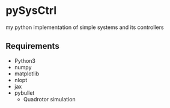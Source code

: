 # pySysCtrl

my python implementation of simple systems and its controllers

## Requirements

- Python3
- numpy
- matplotlib
- nlopt
- jax
- pybullet
  - Quadrotor simulation
